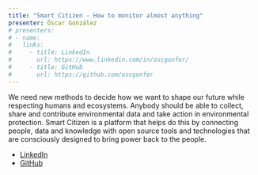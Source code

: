 ```yaml
---
title: "Smart Citizen - How to monitor almost anything"
presenter: Óscar González
# presenters:
# - name:
#   links:
#     - title: LinkedIn
#       url: https://www.linkedin.com/in/oscgonfer/
#     - title: GitHub
#       url: https://github.com/oscgonfer
---
```


We need new methods to decide how we want to shape our future while respecting humans and ecosystems. Anybody should be able to collect, share and contribute environmental data and take action in environmental protection. Smart Citizen is a platform that helps do this by connecting people, data and knowledge with open source tools and technologies that are consciously designed to bring power back to the people.

-   [LinkedIn](https://www.linkedin.com/in/oscgonfer/)
-   [GitHub](https://github.com/oscgonfer)
